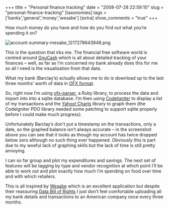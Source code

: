 +++
title = "Personal finance tracking"
date = "2008-07-28 22:59:10"
slug = "personal-finance-tracking"
[taxonomies]
tags = ['banks','general','money','wesabe']
[extra]
show_comments = "true"
+++

How much money do you have and how do you find out what you’re spending it on?

![account-summary-mesabe_1217278643948.png](http://philwilson.org/blog/wp-content/uploads/2008/07/account-summary-mesabe_1217278643948.png)

This is the question that irks me. The financial free software world is centred around [GnuCash](http://www.gnucash.org/) which is all about detailed tracking of your finances – well, as far as I’m concerned my bank already does this for me so all I need is the visualisation from that data.

What my bank (Barclay’s) actually allows me to do is download up to the last three months’ worth of data in [OFX format](http://en.wikipedia.org/wiki/OFX).

So, right now I’m using [ofx-parser](http://code.google.com/p/ofx-parser/), a Ruby library, to process the data and import into into a sqlite database. I’m then using [CodeIgniter](http://codeigniter.com/) to display a list of my transactions and the [Yahoo! Charts](http://developer.yahoo.com/yui/charts/) library to graph them (the CodeIgniter PDO library needed some patching to support sqlite properly before I could make much progress).

Unfortunately Barclay’s don’t put a timestamp on the transactions, only a date, so the graphed balance isn’t always accurate – in the screenshot above you can see that it looks as though my account has twice dropped below zero although no such thing ever happened. Obviously this is part due to my woeful lack of graphing skills but the lack of time is still pretty annoying.

I can so far group and plot my expenditures and savings. The next set of features will be tagging by type and vendor recognition at which point I’ll be able to work out and plot exactly how much I’m spending on food over time and with which retailers.

This is all inspired by [Wesabe](http://www.wesabe.com/) which is an excellent application but despite their reassuring [Data Bill of Rights](http://www.wesabe.com/page/security) I just don’t feel comfortable uploading all my bank details and transactions to an American company once every three months.
